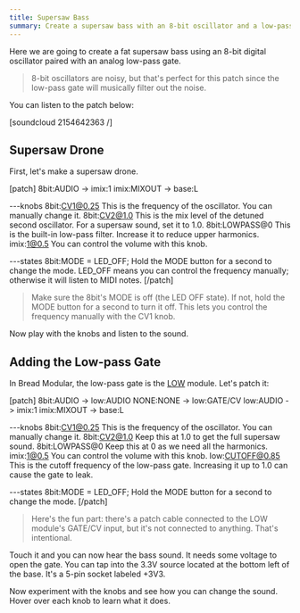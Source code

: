 ```yaml
---
title: Supersaw Bass
summary: Create a supersaw bass with an 8-bit oscillator and a low-pass gate.
---
```


Here we are going to create a fat supersaw bass using an 8-bit digital oscillator paired with an analog low-pass gate.

> 8-bit oscillators are noisy, but that's perfect for this patch since the low-pass gate will musically filter out the noise.

You can listen to the patch below:

[soundcloud 2154642363 /]

## Supersaw Drone

First, let's make a supersaw drone.

[patch]
8bit:AUDIO -> imix:1
imix:MIXOUT -> base:L

---knobs
8bit:CV1@0.25 This is the frequency of the oscillator. You can manually change it.
8bit:CV2@1.0 This is the mix level of the detuned second oscillator. For a supersaw sound, set it to 1.0.
8bit:LOWPASS@0 This is the built-in low-pass filter. Increase it to reduce upper harmonics.
imix:1@0.5 You can control the volume with this knob.

---states
8bit:MODE = LED_OFF; Hold the MODE button for a second to change the mode. LED_OFF means you can control the frequency manually; otherwise it will listen to MIDI notes.
[/patch]

> Make sure the 8bit's MODE is off (the LED OFF state). If not, hold the MODE button for a second to turn it off. This lets you control the frequency manually with the CV1 knob.

Now play with the knobs and listen to the sound.

## Adding the Low-pass Gate

In Bread Modular, the low-pass gate is the [LOW](/modules/low) module. Let's patch it:

[patch]
8bit:AUDIO -> low:AUDIO
NONE:NONE -> low:GATE/CV
low:AUDIO -> imix:1
imix:MIXOUT -> base:L

---knobs
8bit:CV1@0.25 This is the frequency of the oscillator. You can manually change it.
8bit:CV2@1.0 Keep this at 1.0 to get the full supersaw sound.
8bit:LOWPASS@0 Keep this at 0 as we need all the harmonics.
imix:1@0.5 You can control the volume with this knob.
low:CUTOFF@0.85 This is the cutoff frequency of the low-pass gate. Increasing it up to 1.0 can cause the gate to leak.

---states
8bit:MODE = LED_OFF; Hold the MODE button for a second to change the mode.
[/patch]

> Here's the fun part: there's a patch cable connected to the LOW module's GATE/CV input, but it's not connected to anything. That's intentional.

Touch it and you can now hear the bass sound. It needs some voltage to open the gate. You can tap into the 3.3V source located at the bottom left of the base. It's a 5-pin socket labeled +3V3.

Now experiment with the knobs and see how you can change the sound. Hover over each knob to learn what it does.
